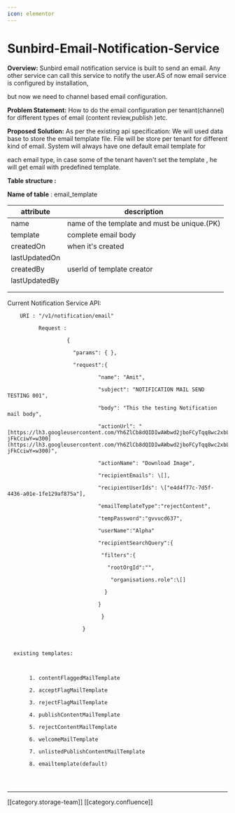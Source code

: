 ```yaml
---
icon: elementor
---
```


# Sunbird-Email-Notification-Service

**Overview:**    Sunbird email notification service is built to send an email. Any other service can call this service to notify the user.AS of now email service is configured by installation,

but now we need to channel based email configuration.

**Problem Statement:**    How to do the email configuration per tenant(channel) for different types of email (content review,publish )etc.

**Proposed Solution:**      As per the existing api specification:  We will used data base to store the email template file. File will be store per tenant for different kind of email. System will always have one default email template for

each email type, in case some of the tenant haven't set the template , he will get email with predefined template.

**Table structure :**

**Name of table** : email\_template

| attribute     | description                                  |
| ------------- | -------------------------------------------- |
| name          | name of the template and must be unique.(PK) |
| template      | complete email body                          |
| createdOn     | when it's created                            |
| lastUpdatedOn |                                              |
| createdBy     | userId of template creator                   |
| lastUpdatedBy |                                              |
|               |                                              |
|               |                                              |

Current Notification Service API:

```
    URI : "/v1/notification/email"

          Request : 

                   {

                     "params": { },

                     "request":{

                             "name": "Amit",

                             "subject": "NOTIFICATION MAIL SEND TESTING 001",

                             "body": "This the testing Notification mail body",

                             "actionUrl": "[https://lh3.googleusercontent.com/Yh6ZlCb8dQIDIwAWbwd2jboFCyTqq8wc2xbLMs9ykYemOX3vjOTtT6Npfbk-jFkCciwY=w300](https://lh3.googleusercontent.com/Yh6ZlCb8dQIDIwAWbwd2jboFCyTqq8wc2xbLMs9ykYemOX3vjOTtT6Npfbk-jFkCciwY=w300)",

                             "actionName": "Download Image",

                             "recipientEmails": \[],

                             "recipientUserIds": \["e4d4f77c-7d5f-4436-a01e-1fe129af875a"],

                             "emailTemplateType":"rejectContent",

                             "tempPassword":"gvvucd637",

                             "userName":"Alpha"

                             "recipientSearchQuery":{

                              "filters":{

                                "rootOrgId":"",

                                 "organisations.role":\[]

                               }

                             }

                              }

                        }



  existing templates:



       1. contentFlaggedMailTemplate

       2. acceptFlagMailTemplate

       3. rejectFlagMailTemplate

       4. publishContentMailTemplate

       5. rejectContentMailTemplate

       6. welcomeMailTemplate

       7. unlistedPublishContentMailTemplate

       8. emailtemplate(default)




```

***

\[\[category.storage-team]] \[\[category.confluence]]
